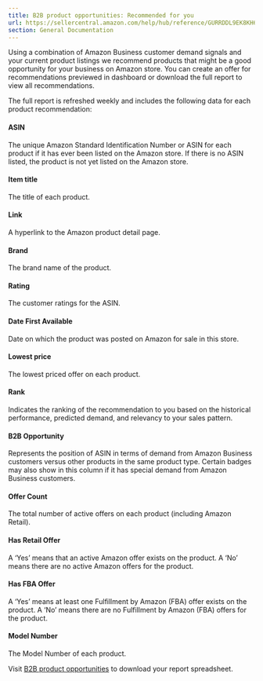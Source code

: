 ```yaml
---
title: B2B product opportunities: Recommended for you
url: https://sellercentral.amazon.com/help/hub/reference/GURRDDL9EK8KH6BL
section: General Documentation
---
```


Using a combination of Amazon Business customer demand signals and your
current product listings we recommend products that might be a good
opportunity for your business on Amazon store. You can create an offer for
recommendations previewed in dashboard or download the full report to view all
recommendations.

The full report is refreshed weekly and includes the following data for each
product recommendation:

#### ASIN

The unique Amazon Standard Identification Number or ASIN for each product if
it has ever been listed on the Amazon store. If there is no ASIN listed, the
product is not yet listed on the Amazon store.

#### Item title

The title of each product.

#### Link

A hyperlink to the Amazon product detail page.

#### Brand

The brand name of the product.

#### Rating

The customer ratings for the ASIN.

#### Date First Available

Date on which the product was posted on Amazon for sale in this store.

#### Lowest price

The lowest priced offer on each product.

#### Rank

Indicates the ranking of the recommendation to you based on the historical
performance, predicted demand, and relevancy to your sales pattern.

#### B2B Opportunity

Represents the position of ASIN in terms of demand from Amazon Business
customers versus other products in the same product type. Certain badges may
also show in this column if it has special demand from Amazon Business
customers.

#### Offer Count

The total number of active offers on each product (including Amazon Retail).

#### Has Retail Offer

A ‘Yes’ means that an active Amazon offer exists on the product. A ‘No’ means
there are no active Amazon offers for the product.

#### Has FBA Offer

A ‘Yes’ means at least one Fulfillment by Amazon (FBA) offer exists on the
product. A ‘No’ means there are no Fulfillment by Amazon (FBA) offers for the
product.

#### Model Number

The Model Number of each product.

Visit [B2B product opportunities](/business/opportunities/) to download your
report spreadsheet.

